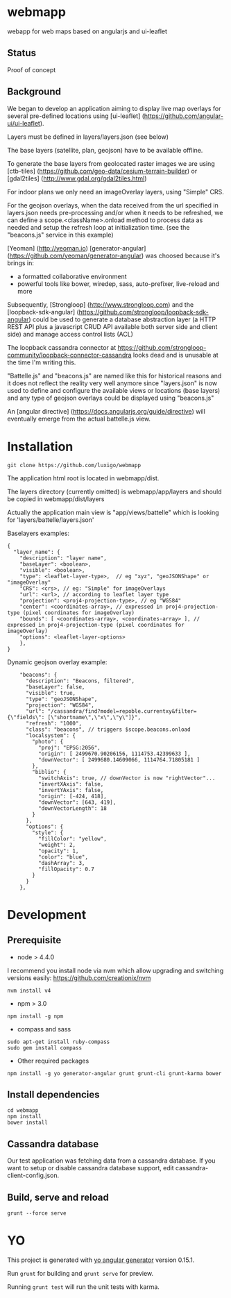 # webmapp
webapp for web maps based on angularjs and ui-leaflet

## Status
Proof of concept

## Background
We began to develop an application aiming to display live map overlays for several pre-defined locations using [ui-leaflet] (https://github.com/angular-ui/ui-leaflet).

Layers must be defined in layers/layers.json (see below)

The base layers (satellite, plan, geojson) have to be available offline.

To generate the base layers from geolocated raster images we are using [ctb-tiles] (https://github.com/geo-data/cesium-terrain-builder) or [gdal2tiles] (http://www.gdal.org/gdal2tiles.html)

For indoor plans we only need an imageOverlay layers, using "Simple" CRS.

For the geojson overlays, when the data received from the url specified in layers.json needs pre-processing and/or when it needs to be refreshed, we can define a scope.&lt;className&gt;.onload method to process data as needed and setup the refresh loop at initialization time. (see the "beacons.js" service in this example)

[Yeoman] (http://yeoman.io) [generator-angular] (https://github.com/yeoman/generator-angular) was choosed because it's brings in:
- a formatted collaborative environment
- powerful tools like bower, wiredep, sass, auto-prefixer, live-reload and more

Subsequently, [Strongloop] (http://www.strongloop.com) and the [loopback-sdk-angular] (https://github.com/strongloop/loopback-sdk-angular) could be used to generate a database abstraction layer (a HTTP REST API plus a javascript CRUD API available both server side and client side) and manage access control lists (ACL) 

The loopback cassandra connector at https://github.com/strongloop-community/loopback-connector-cassandra looks dead and is unusable at the time I'm writing this.

"Battelle.js" and "beacons.js" are named like this for historical reasons and it does not reflect the reality very well anymore since "layers.json" is now used to define and configure the available views or locations (base layers) and any type of geojson overlays could be displayed using "beacons.js"

An [angular directive] (https://docs.angularjs.org/guide/directive) will eventually emerge from the actual battelle.js view.


# Installation
```
git clone https://github.com/luxigo/webmapp
```

The application html root is located in webmapp/dist.

The layers directory (currently omitted) is webmapp/app/layers and should be copied in webmapp/dist/layers

Actually the application main view is "app/views/battelle" which is looking for 'layers/battelle/layers.json'

Baselayers examples:
```
{ 
  "layer_name": {
    "description": "layer name",
    "baseLayer": <boolean>,
    "visible": <boolean>,
    "type": <leaflet-layer-type>,  // eg "xyz", "geoJSONShape" or "imageOverlay"
    "CRS": <crs>, // eg: "Simple" for imageOverlays
    "url": <url>, // according to leaflet layer type
    "projection": <proj4-projection-type>, // eg "WGS84"
    "center": <coordinates-array>, // expressed in proj4-projection-type (pixel coordinates for imageOverlay)
    "bounds": [ <coordinates-array>, <coordinates-array> ], // expressed in proj4-projection-type (pixel coordinates for imageOverlay)
    "options": <leaflet-layer-options>
    },
}
```
Dynamic geojson overlay example:

```
    "beacons": {
      "description": "Beacons, filtered",
      "baseLayer": false,
      "visible": true,
      "type": "geoJSONShape",
      "projection": "WGS84",
      "url": "/cassandra/find?model=repoble.currentxy&filter={\"fields\": [\"shortname\",\"x\",\"y\"]}",
      "refresh": "1000",
      "class": "beacons", // triggers $scope.beacons.onload
      "localsystem": {
        "photo": {
          "proj": "EPSG:2056",
          "origin": [ 2499670.90206156, 1114753.42399633 ],
          "downVector": [ 2499680.14609066, 1114764.71805181 ]
        },
        "biblio": {
          "switchAxis": true, // downVector is now "rightVector"...
          "invertXAxis": false,
          "invertYAxis": false,
          "origin": [-424, 418],
          "downVector": [643, 419],
          "downVectorLength": 18
        }
      },
      "options": {
        "style": {
          "fillColor": "yellow",
          "weight": 2,
          "opacity": 1,
          "color": "blue",
          "dashArray": 3,
          "fillOpacity": 0.7
        }
      }
    },

```

# Development

## Prerequisite

* node > 4.4.0

I recommend you install node via nvm which allow upgrading and switching versions easily:
  https://github.com/creationix/nvm
```
nvm install v4
```

* npm > 3.0
```
npm install -g npm
```

* compass and sass
``` 
sudo apt-get install ruby-compass 
sudo gem install compass
```

* Other required packages
```
npm install -g yo generator-angular grunt grunt-cli grunt-karma bower
```

## Install dependencies
```
cd webmapp
npm install
bower install
```

## Cassandra database
Our test application was fetching data from a cassandra database.
If you want to setup or disable cassandra database support, edit cassandra-client-config.json.

## Build, serve and reload
```
grunt --force serve
```



# YO

This project is generated with [yo angular generator](https://github.com/yeoman/generator-angular)
version 0.15.1.

Run `grunt` for building and `grunt serve` for preview.

Running `grunt test` will run the unit tests with karma.

